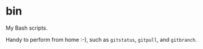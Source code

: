# bin

My Bash scripts.

Handy to perform from home :-), such as `gitstatus`, `gitpull`, and `gitbranch`.
